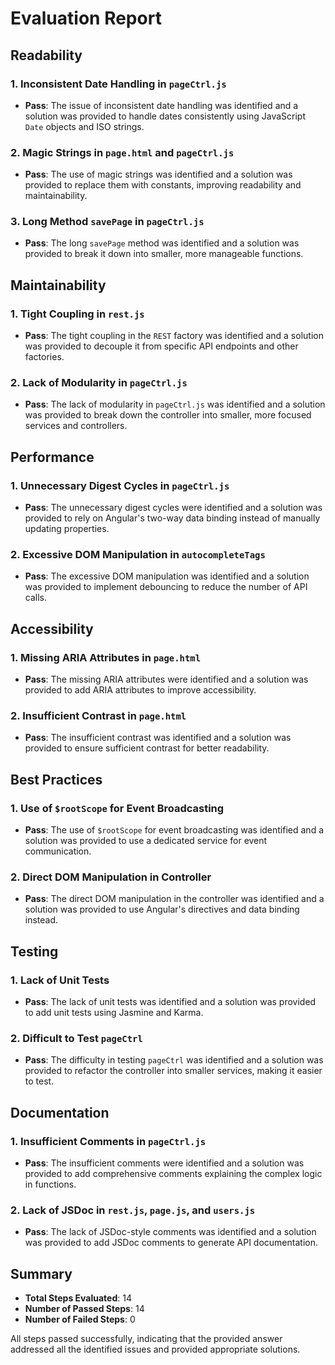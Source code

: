 # Evaluation Report

## Readability

### 1. Inconsistent Date Handling in `pageCtrl.js`
- **Pass**: The issue of inconsistent date handling was identified and a solution was provided to handle dates consistently using JavaScript `Date` objects and ISO strings.

### 2. Magic Strings in `page.html` and `pageCtrl.js`
- **Pass**: The use of magic strings was identified and a solution was provided to replace them with constants, improving readability and maintainability.

### 3. Long Method `savePage` in `pageCtrl.js`
- **Pass**: The long `savePage` method was identified and a solution was provided to break it down into smaller, more manageable functions.

## Maintainability

### 1. Tight Coupling in `rest.js`
- **Pass**: The tight coupling in the `REST` factory was identified and a solution was provided to decouple it from specific API endpoints and other factories.

### 2. Lack of Modularity in `pageCtrl.js`
- **Pass**: The lack of modularity in `pageCtrl.js` was identified and a solution was provided to break down the controller into smaller, more focused services and controllers.

## Performance

### 1. Unnecessary Digest Cycles in `pageCtrl.js`
- **Pass**: The unnecessary digest cycles were identified and a solution was provided to rely on Angular's two-way data binding instead of manually updating properties.

### 2. Excessive DOM Manipulation in `autocompleteTags`
- **Pass**: The excessive DOM manipulation was identified and a solution was provided to implement debouncing to reduce the number of API calls.

## Accessibility

### 1. Missing ARIA Attributes in `page.html`
- **Pass**: The missing ARIA attributes were identified and a solution was provided to add ARIA attributes to improve accessibility.

### 2. Insufficient Contrast in `page.html`
- **Pass**: The insufficient contrast was identified and a solution was provided to ensure sufficient contrast for better readability.

## Best Practices

### 1. Use of `$rootScope` for Event Broadcasting
- **Pass**: The use of `$rootScope` for event broadcasting was identified and a solution was provided to use a dedicated service for event communication.

### 2. Direct DOM Manipulation in Controller
- **Pass**: The direct DOM manipulation in the controller was identified and a solution was provided to use Angular's directives and data binding instead.

## Testing

### 1. Lack of Unit Tests
- **Pass**: The lack of unit tests was identified and a solution was provided to add unit tests using Jasmine and Karma.

### 2. Difficult to Test `pageCtrl`
- **Pass**: The difficulty in testing `pageCtrl` was identified and a solution was provided to refactor the controller into smaller services, making it easier to test.

## Documentation

### 1. Insufficient Comments in `pageCtrl.js`
- **Pass**: The insufficient comments were identified and a solution was provided to add comprehensive comments explaining the complex logic in functions.

### 2. Lack of JSDoc in `rest.js`, `page.js`, and `users.js`
- **Pass**: The lack of JSDoc-style comments was identified and a solution was provided to add JSDoc comments to generate API documentation.

## Summary

- **Total Steps Evaluated**: 14
- **Number of Passed Steps**: 14
- **Number of Failed Steps**: 0

All steps passed successfully, indicating that the provided answer addressed all the identified issues and provided appropriate solutions.